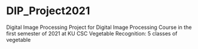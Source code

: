 # DIP_Project2021
Digital Image Processing Project for Digital Image Processing Course in the first semester of 2021 at KU CSC
Vegetable Recognition: 5 classes of vegetable

